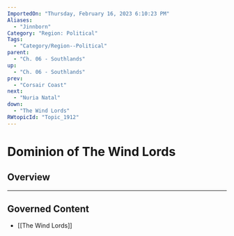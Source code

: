 ```yaml
---
ImportedOn: "Thursday, February 16, 2023 6:10:23 PM"
Aliases:
  - "Jinnborn"
Category: "Region: Political"
Tags:
  - "Category/Region--Political"
parent:
  - "Ch. 06 - Southlands"
up:
  - "Ch. 06 - Southlands"
prev:
  - "Corsair Coast"
next:
  - "Nuria Natal"
down:
  - "The Wind Lords"
RWtopicId: "Topic_1912"
---
```

# Dominion of The Wind Lords
## Overview
---
## Governed Content
- [[The Wind Lords]]

